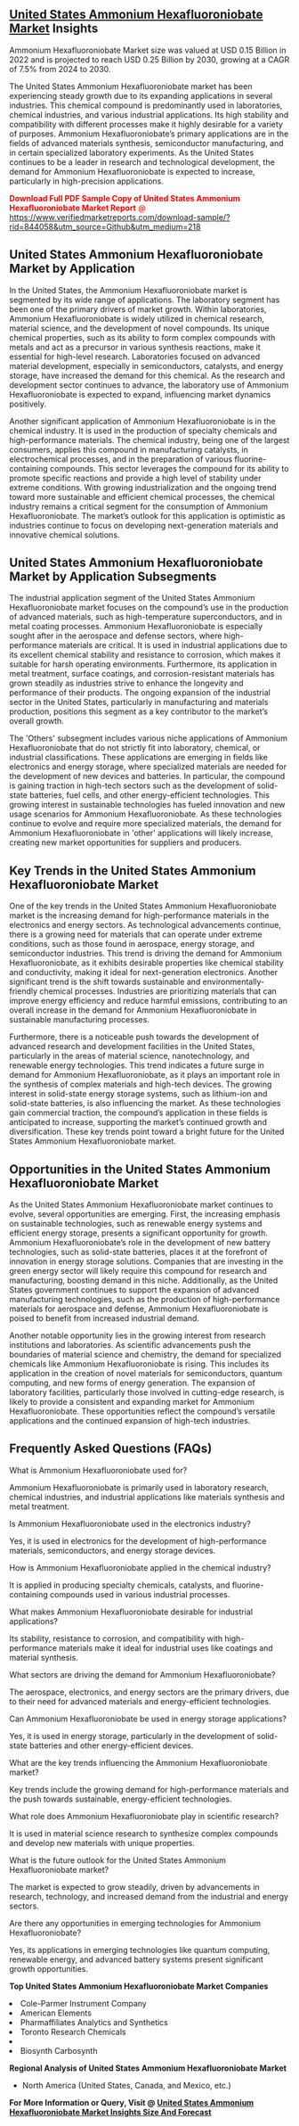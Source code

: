 <h2><a href="https://www.verifiedmarketreports.com/download-sample/?rid=844058&amp;utm_source=Github&amp;utm_medium=218" target="_blank">United States Ammonium Hexafluoroniobate Market</a> Insights</h2><p>Ammonium Hexafluoroniobate Market size was valued at USD 0.15 Billion in 2022 and is projected to reach USD 0.25 Billion by 2030, growing at a CAGR of 7.5% from 2024 to 2030.</p><p><p>The United States Ammonium Hexafluoroniobate market has been experiencing steady growth due to its expanding applications in several industries. This chemical compound is predominantly used in laboratories, chemical industries, and various industrial applications. Its high stability and compatibility with different processes make it highly desirable for a variety of purposes. Ammonium Hexafluoroniobate’s primary applications are in the fields of advanced materials synthesis, semiconductor manufacturing, and in certain specialized laboratory experiments. As the United States continues to be a leader in research and technological development, the demand for Ammonium Hexafluoroniobate is expected to increase, particularly in high-precision applications. <p><span class=""><span style="color: #ff0000;"><strong>Download Full PDF Sample Copy of United States Ammonium Hexafluoroniobate Market Report</strong> @ </span><a href="https://www.verifiedmarketreports.com/download-sample/?rid=844058&amp;utm_source=Github&amp;utm_medium=218" target="_blank">https://www.verifiedmarketreports.com/download-sample/?rid=844058&amp;utm_source=Github&amp;utm_medium=218</a></span></p></p> <h2>United States Ammonium Hexafluoroniobate Market by Application</h2> <p>In the United States, the Ammonium Hexafluoroniobate market is segmented by its wide range of applications. The laboratory segment has been one of the primary drivers of market growth. Within laboratories, Ammonium Hexafluoroniobate is widely utilized in chemical research, material science, and the development of novel compounds. Its unique chemical properties, such as its ability to form complex compounds with metals and act as a precursor in various synthesis reactions, make it essential for high-level research. Laboratories focused on advanced material development, especially in semiconductors, catalysts, and energy storage, have increased the demand for this chemical. As the research and development sector continues to advance, the laboratory use of Ammonium Hexafluoroniobate is expected to expand, influencing market dynamics positively. <p>Another significant application of Ammonium Hexafluoroniobate is in the chemical industry. It is used in the production of specialty chemicals and high-performance materials. The chemical industry, being one of the largest consumers, applies this compound in manufacturing catalysts, in electrochemical processes, and in the preparation of various fluorine-containing compounds. This sector leverages the compound for its ability to promote specific reactions and provide a high level of stability under extreme conditions. With growing industrialization and the ongoing trend toward more sustainable and efficient chemical processes, the chemical industry remains a critical segment for the consumption of Ammonium Hexafluoroniobate. The market’s outlook for this application is optimistic as industries continue to focus on developing next-generation materials and innovative chemical solutions. <h2>United States Ammonium Hexafluoroniobate Market by Application Subsegments</h2> <p>The industrial application segment of the United States Ammonium Hexafluoroniobate market focuses on the compound’s use in the production of advanced materials, such as high-temperature superconductors, and in metal coating processes. Ammonium Hexafluoroniobate is especially sought after in the aerospace and defense sectors, where high-performance materials are critical. It is used in industrial applications due to its excellent chemical stability and resistance to corrosion, which makes it suitable for harsh operating environments. Furthermore, its application in metal treatment, surface coatings, and corrosion-resistant materials has grown steadily as industries strive to enhance the longevity and performance of their products. The ongoing expansion of the industrial sector in the United States, particularly in manufacturing and materials production, positions this segment as a key contributor to the market’s overall growth. <p>The 'Others' subsegment includes various niche applications of Ammonium Hexafluoroniobate that do not strictly fit into laboratory, chemical, or industrial classifications. These applications are emerging in fields like electronics and energy storage, where specialized materials are needed for the development of new devices and batteries. In particular, the compound is gaining traction in high-tech sectors such as the development of solid-state batteries, fuel cells, and other energy-efficient technologies. This growing interest in sustainable technologies has fueled innovation and new usage scenarios for Ammonium Hexafluoroniobate. As these technologies continue to evolve and require more specialized materials, the demand for Ammonium Hexafluoroniobate in 'other' applications will likely increase, creating new market opportunities for suppliers and producers. <h2>Key Trends in the United States Ammonium Hexafluoroniobate Market</h2> <p>One of the key trends in the United States Ammonium Hexafluoroniobate market is the increasing demand for high-performance materials in the electronics and energy sectors. As technological advancements continue, there is a growing need for materials that can operate under extreme conditions, such as those found in aerospace, energy storage, and semiconductor industries. This trend is driving the demand for Ammonium Hexafluoroniobate, as it exhibits desirable properties like chemical stability and conductivity, making it ideal for next-generation electronics. Another significant trend is the shift towards sustainable and environmentally-friendly chemical processes. Industries are prioritizing materials that can improve energy efficiency and reduce harmful emissions, contributing to an overall increase in the demand for Ammonium Hexafluoroniobate in sustainable manufacturing processes. <p>Furthermore, there is a noticeable push towards the development of advanced research and development facilities in the United States, particularly in the areas of material science, nanotechnology, and renewable energy technologies. This trend indicates a future surge in demand for Ammonium Hexafluoroniobate, as it plays an important role in the synthesis of complex materials and high-tech devices. The growing interest in solid-state energy storage systems, such as lithium-ion and solid-state batteries, is also influencing the market. As these technologies gain commercial traction, the compound’s application in these fields is anticipated to increase, supporting the market’s continued growth and diversification. These key trends point toward a bright future for the United States Ammonium Hexafluoroniobate market. <h2>Opportunities in the United States Ammonium Hexafluoroniobate Market</h2> <p>As the United States Ammonium Hexafluoroniobate market continues to evolve, several opportunities are emerging. First, the increasing emphasis on sustainable technologies, such as renewable energy systems and efficient energy storage, presents a significant opportunity for growth. Ammonium Hexafluoroniobate’s role in the development of new battery technologies, such as solid-state batteries, places it at the forefront of innovation in energy storage solutions. Companies that are investing in the green energy sector will likely require this compound for research and manufacturing, boosting demand in this niche. Additionally, as the United States government continues to support the expansion of advanced manufacturing technologies, such as the production of high-performance materials for aerospace and defense, Ammonium Hexafluoroniobate is poised to benefit from increased industrial demand. <p>Another notable opportunity lies in the growing interest from research institutions and laboratories. As scientific advancements push the boundaries of material science and chemistry, the demand for specialized chemicals like Ammonium Hexafluoroniobate is rising. This includes its application in the creation of novel materials for semiconductors, quantum computing, and new forms of energy generation. The expansion of laboratory facilities, particularly those involved in cutting-edge research, is likely to provide a consistent and expanding market for Ammonium Hexafluoroniobate. These opportunities reflect the compound’s versatile applications and the continued expansion of high-tech industries. <h2>Frequently Asked Questions (FAQs)</h2> <p>What is Ammonium Hexafluoroniobate used for?</p> <p>Ammonium Hexafluoroniobate is primarily used in laboratory research, chemical industries, and industrial applications like materials synthesis and metal treatment.</p> <p>Is Ammonium Hexafluoroniobate used in the electronics industry?</p> <p>Yes, it is used in electronics for the development of high-performance materials, semiconductors, and energy storage devices.</p> <p>How is Ammonium Hexafluoroniobate applied in the chemical industry?</p> <p>It is applied in producing specialty chemicals, catalysts, and fluorine-containing compounds used in various industrial processes.</p> <p>What makes Ammonium Hexafluoroniobate desirable for industrial applications?</p> <p>Its stability, resistance to corrosion, and compatibility with high-performance materials make it ideal for industrial uses like coatings and material synthesis.</p> <p>What sectors are driving the demand for Ammonium Hexafluoroniobate?</p> <p>The aerospace, electronics, and energy sectors are the primary drivers, due to their need for advanced materials and energy-efficient technologies.</p> <p>Can Ammonium Hexafluoroniobate be used in energy storage applications?</p> <p>Yes, it is used in energy storage, particularly in the development of solid-state batteries and other energy-efficient devices.</p> <p>What are the key trends influencing the Ammonium Hexafluoroniobate market?</p> <p>Key trends include the growing demand for high-performance materials and the push towards sustainable, energy-efficient technologies.</p> <p>What role does Ammonium Hexafluoroniobate play in scientific research?</p> <p>It is used in material science research to synthesize complex compounds and develop new materials with unique properties.</p> <p>What is the future outlook for the United States Ammonium Hexafluoroniobate market?</p> <p>The market is expected to grow steadily, driven by advancements in research, technology, and increased demand from the industrial and energy sectors.</p> <p>Are there any opportunities in emerging technologies for Ammonium Hexafluoroniobate?</p> <p>Yes, its applications in emerging technologies like quantum computing, renewable energy, and advanced battery systems present significant growth opportunities.</p> </p><p><strong>Top United States Ammonium Hexafluoroniobate Market Companies</strong></p><div data-test-id=""><p><li>Cole-Parmer Instrument Company</li><li> American Elements</li><li> Pharmaffiliates Analytics and Synthetics</li><li> Toronto Research Chemicals</li><li></li><li> Biosynth Carbosynth</li></p><div><strong>Regional Analysis of&nbsp;United States Ammonium Hexafluoroniobate Market</strong></div><ul><li dir="ltr"><p dir="ltr">North America&nbsp;(United States, Canada, and Mexico, etc.)</p></li></ul><p><strong>For More Information or Query, Visit @&nbsp;</strong><strong><a href="https://www.verifiedmarketreports.com/product/ammonium-hexafluoroniobate-market/?utm_source=Github&amp;utm_medium=218" target="_blank">United States Ammonium Hexafluoroniobate Market Insights Size And Forecast</a></strong></p></div>
